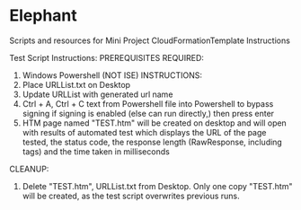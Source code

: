 # Elephant
Scripts and resources for Mini Project
CloudFormationTemplate Instructions

Test Script Instructions:
PREREQUISITES REQUIRED:
1. Windows Powershell (NOT ISE)
INSTRUCTIONS:
1. Place URLList.txt on Desktop
2. Update URLList with generated url name
2. Ctrl + A, Ctrl + C text from Powershell file into Powershell to bypass signing if signing is enabled (else can run directly,) then press enter 
3. HTM page named "TEST.htm" will be created on desktop and will open with results of automated test which displays the URL of the page tested, the status code, the response length (RawResponse, including tags) and the time taken in milliseconds

CLEANUP:
1. Delete "TEST.htm", URLList.txt from Desktop. Only one copy "TEST.htm" will be created, as the test script overwrites previous runs.

